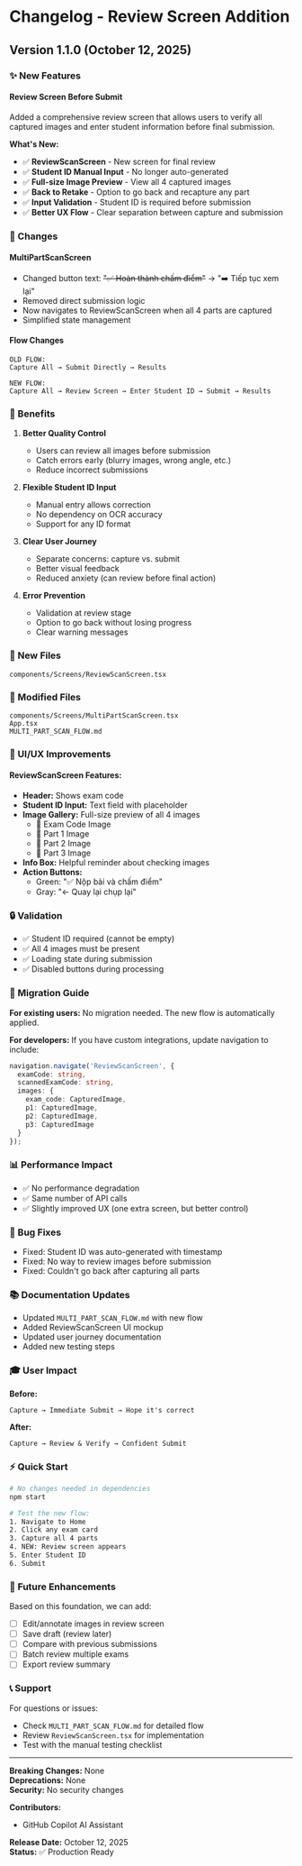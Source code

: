 # Changelog - Review Screen Addition

## Version 1.1.0 (October 12, 2025)

### ✨ New Features

#### Review Screen Before Submit
Added a comprehensive review screen that allows users to verify all captured images and enter student information before final submission.

**What's New:**
- ✅ **ReviewScanScreen** - New screen for final review
- ✅ **Student ID Manual Input** - No longer auto-generated
- ✅ **Full-size Image Preview** - View all 4 captured images
- ✅ **Back to Retake** - Option to go back and recapture any part
- ✅ **Input Validation** - Student ID is required before submission
- ✅ **Better UX Flow** - Clear separation between capture and submission

### 📝 Changes

#### MultiPartScanScreen
- Changed button text: ~~"✅ Hoàn thành chấm điểm"~~ → "➡️ Tiếp tục xem lại"
- Removed direct submission logic
- Now navigates to ReviewScanScreen when all 4 parts are captured
- Simplified state management

#### Flow Changes
```
OLD FLOW:
Capture All → Submit Directly → Results

NEW FLOW:
Capture All → Review Screen → Enter Student ID → Submit → Results
```

### 🎯 Benefits

1. **Better Quality Control**
   - Users can review all images before submission
   - Catch errors early (blurry images, wrong angle, etc.)
   - Reduce incorrect submissions

2. **Flexible Student ID Input**
   - Manual entry allows correction
   - No dependency on OCR accuracy
   - Support for any ID format

3. **Clear User Journey**
   - Separate concerns: capture vs. submit
   - Better visual feedback
   - Reduced anxiety (can review before final action)

4. **Error Prevention**
   - Validation at review stage
   - Option to go back without losing progress
   - Clear warning messages

### 📁 New Files

```
components/Screens/ReviewScanScreen.tsx
```

### 🔧 Modified Files

```
components/Screens/MultiPartScanScreen.tsx
App.tsx
MULTI_PART_SCAN_FLOW.md
```

### 🎨 UI/UX Improvements

#### ReviewScanScreen Features:
- **Header:** Shows exam code
- **Student ID Input:** Text field with placeholder
- **Image Gallery:** Full-size preview of all 4 images
  - 📄 Exam Code Image
  - 📝 Part 1 Image
  - 📝 Part 2 Image
  - 📝 Part 3 Image
- **Info Box:** Helpful reminder about checking images
- **Action Buttons:**
  - Green: "✅ Nộp bài và chấm điểm"
  - Gray: "← Quay lại chụp lại"

### 🔒 Validation

- ✅ Student ID required (cannot be empty)
- ✅ All 4 images must be present
- ✅ Loading state during submission
- ✅ Disabled buttons during processing

### 🚀 Migration Guide

**For existing users:**
No migration needed. The new flow is automatically applied.

**For developers:**
If you have custom integrations, update navigation to include:
```typescript
navigation.navigate('ReviewScanScreen', {
  examCode: string,
  scannedExamCode: string,
  images: {
    exam_code: CapturedImage,
    p1: CapturedImage,
    p2: CapturedImage,
    p3: CapturedImage
  }
});
```

### 📊 Performance Impact

- ✅ No performance degradation
- ✅ Same number of API calls
- ✅ Slightly improved UX (one extra screen, but better control)

### 🐛 Bug Fixes

- Fixed: Student ID was auto-generated with timestamp
- Fixed: No way to review images before submission
- Fixed: Couldn't go back after capturing all parts

### 📚 Documentation Updates

- Updated `MULTI_PART_SCAN_FLOW.md` with new flow
- Added ReviewScanScreen UI mockup
- Updated user journey documentation
- Added new testing steps

### 🎓 User Impact

**Before:**
```
Capture → Immediate Submit → Hope it's correct
```

**After:**
```
Capture → Review & Verify → Confident Submit
```

### ⚡ Quick Start

```bash
# No changes needed in dependencies
npm start

# Test the new flow:
1. Navigate to Home
2. Click any exam card
3. Capture all 4 parts
4. NEW: Review screen appears
5. Enter Student ID
6. Submit
```

### 🔮 Future Enhancements

Based on this foundation, we can add:
- [ ] Edit/annotate images in review screen
- [ ] Save draft (review later)
- [ ] Compare with previous submissions
- [ ] Batch review multiple exams
- [ ] Export review summary

### 📞 Support

For questions or issues:
- Check `MULTI_PART_SCAN_FLOW.md` for detailed flow
- Review `ReviewScanScreen.tsx` for implementation
- Test with the manual testing checklist

---

**Breaking Changes:** None  
**Deprecations:** None  
**Security:** No security changes  

**Contributors:**
- GitHub Copilot AI Assistant

**Release Date:** October 12, 2025  
**Status:** ✅ Production Ready
